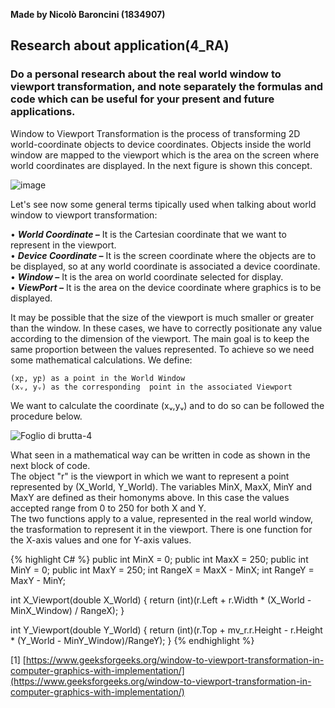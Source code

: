 **Made by Nicolò Baroncini (1834907)**

## Research about application(4_RA)
### Do a personal research about the real world window to viewport transformation, and note separately the formulas and code which can be useful for your present and future applications.
Window to Viewport Transformation is the process of transforming 2D world-coordinate objects to device coordinates. Objects inside the world window are mapped to the viewport which is the area on the screen where world coordinates are displayed.
In the next figure is shown this concept.

![image](https://user-images.githubusercontent.com/78324346/138053104-34506e4f-3fed-49d5-a89b-bc358490e7c8.png)

Let's see now some general terms tipically used when talking about world window to viewport transformation:

• ***World Coordinate –*** It is the Cartesian coordinate that we want to represent in the viewport. \
• ***Device Coordinate –*** It is the screen coordinate where the objects are to be displayed, so at any world coordinate is associated a device coordinate. \
• ***Window –*** It is the area on world coordinate selected for display.\
• ***ViewPort –*** It is the area on the device coordinate where graphics is to be displayed.

It may be possible that the size of the viewport is much smaller or greater than the window. In these cases, we have to correctly positionate any value according to the dimension of the viewport. The main goal is to keep the same proportion between the values represented. To achieve so we need some mathematical calculations.
We define:
```
(xբ, yբ) as a point in the World Window
(xᵥ, yᵥ) as the corresponding  point in the associated Viewport
```
We want to calculate the coordinate (xᵥ,yᵥ) and to do so can be followed the procedure below.

![Foglio di brutta-4](https://user-images.githubusercontent.com/78324346/138499181-ad596cd4-0f95-4ad1-bc78-975a99d41d43.jpg)

What seen in a mathematical way can be written in code as shown in the next block of code. \
The object "r" is the viewport in which we want to represent a point represented by (X_World, Y_World). The variables MinX, MaxX, MinY and MaxY are defined as their homonyms above. In this case the values accepted range from 0 to 250 for both X and Y. \
The two functions apply to a value, represented in the real world window, the trasformation to represent it in the viewport. There is one function for the X-axis values and one for Y-axis values.

{% highlight C# %}
public int MinX = 0;
public int MaxX = 250;
public int MinY = 0;
public int MaxY = 250;
int RangeX = MaxX - MinX;
int RangeY = MaxY - MinY;
        
int X_Viewport(double X_World)
{
    return (int)(r.Left + r.Width * (X_World - MinX_Window) / RangeX);
}

int Y_Viewport(double Y_World)
{
    return (int)(r.Top + mv_r.r.Height - r.Height * (Y_World - MinY_Window)/RangeY);
}
{% endhighlight %}

[1] [https://www.geeksforgeeks.org/window-to-viewport-transformation-in-computer-graphics-with-implementation/](https://www.geeksforgeeks.org/window-to-viewport-transformation-in-computer-graphics-with-implementation/)
